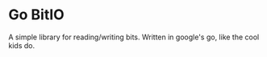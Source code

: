 Go BitIO
======================

A simple library for reading/writing bits. Written in google's go, like the cool kids do.